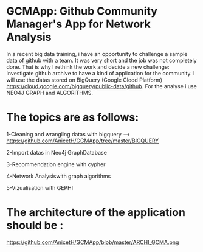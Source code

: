 # GCMApp: Github Community Manager's App for Network Analysis
In a recent big data training, i have an opportunity to challenge a sample data of github with a team.
It was very short and the job was not completely done.
That is why I rethink the work and decide a new challenge: Investigate github archive to have a kind of application for the community.
I will use the datas stored on BigQuery (Google Clood Platform) https://cloud.google.com/bigquery/public-data/github.
For the analyse i use NEO4J GRAPH and ALGORITHMS.

# The topics are as follows:

1-Cleaning and wrangling datas with bigquery --> https://github.com/AnicetH/GCMApp/tree/master/BIGQUERY

2-Import datas in Neo4j GraphDatabase

3-Recommendation engine with cypher

4-Network Analysiswith graph algorithms

5-Vizualisation with GEPHI


# The architecture of the application should be : 
https://github.com/AnicetH/GCMApp/blob/master/ARCHI_GCMA.png


